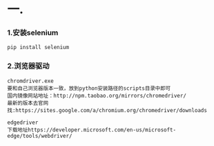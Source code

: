 # 一.

### 1.安装selenium
```
pip install selenium
```
### 2.浏览器驱动
```
chromdriver.exe
要和自己浏览器版本一致，放到python安装路径的scripts目录中即可
国内镜像网站地址：http://npm.taobao.org/mirrors/chromedriver/
最新的版本去官网找:https://sites.google.com/a/chromium.org/chromedriver/downloads
```
```
edgedriver
下载地址https://developer.microsoft.com/en-us/microsoft-edge/tools/webdriver/
```